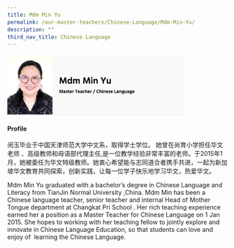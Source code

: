 ```yaml
---
title: Mdm Min Yu
permalink: /our-master-teachers/Chinese-Language/Mdm-Min-Yu/
description: ""
third_nav_title: Chinese Language
---
```

<img src="/images/mt22.png" style="width:80%">

#### Profile

闵玉毕业于中国天津师范大学中文系，取得学士学位。 她曾在尚育小学担任华文老师 、高级教师和母语部代理主任,是一位教学经验非常丰富的老师。于2015年1月，她被委任为华文特级教师。她衷心希望能与志同道合者携手共进，一起为新加坡华文教育共同探索，创新实践，让每一位学子快乐地学习华文，热爱华文。

Mdm Min Yu graduated with a bachelor’s degree in Chinese Language and Literacy from TianJin Normal University ,China. Mdm Min has been a Chinese language teacher, senior teacher and internal Head of Mother Tongue department at Changkat Pri School . Her rich teaching experience earned her a position as a Master Teacher for Chinese Language on 1 Jan 2015. She hopes to working with her teaching fellow to jointly explore and innovate in Chinese Language Education, so that students can love and enjoy of  learning the Chinese Language.
